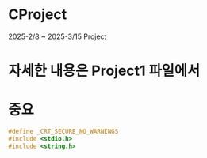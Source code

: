# CProject
 2025-2/8 ~ 2025-3/15 Project

# 자세한 내용은 Project1 파일에서

# 중요
```c
#define _CRT_SECURE_NO_WARNINGS
#include <stdio.h>
#include <string.h>
```
